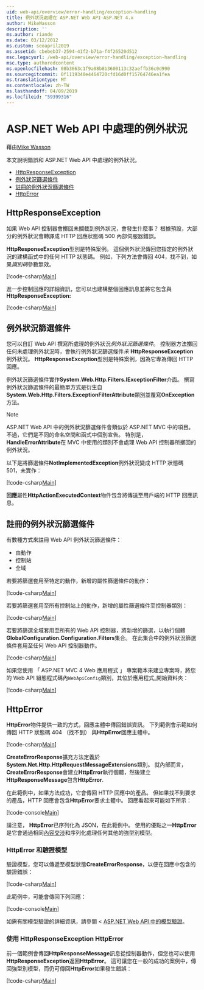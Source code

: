 ```yaml
---
uid: web-api/overview/error-handling/exception-handling
title: 例外狀況處理在 ASP.NET Web API-ASP.NET 4.x
author: MikeWasson
description: ''
ms.author: riande
ms.date: 03/12/2012
ms.custom: seoapril2019
ms.assetid: cbebeb37-2594-41f2-b71a-f4f26520d512
msc.legacyurl: /web-api/overview/error-handling/exception-handling
msc.type: authoredcontent
ms.openlocfilehash: 08b3663c1f9a08b8b3600113c32aeffb36c0d990
ms.sourcegitcommit: 0f1119340e4464720cfd16d0ff15764746ea1fea
ms.translationtype: MT
ms.contentlocale: zh-TW
ms.lasthandoff: 04/09/2019
ms.locfileid: "59399316"
---
```

# <a name="exception-handling-in-aspnet-web-api"></a>ASP.NET Web API 中處理的例外狀況

藉由[Mike Wasson](https://github.com/MikeWasson)

本文說明錯誤和 ASP.NET Web API 中處理的例外狀況。

- [HttpResponseException](#httpresponserexception)
- [例外狀況篩選條件](#exception_filters)
- [註冊的例外狀況篩選條件](#registering_exception_filters)
- [HttpError](#httperror)

<a id="httpresponserexception"></a>
## <a name="httpresponseexception"></a>HttpResponseException

如果 Web API 控制器會擲回未攔截到例外狀況，會發生什麼事？ 根據預設，大部分的例外狀況會轉譯成 HTTP 回應狀態碼 500 內部伺服器錯誤。

**HttpResponseException**型別是特殊案例。 這個例外狀況傳回您指定的例外狀況的建構函式中的任何 HTTP 狀態碼。 例如，下列方法會傳回 404，找不到，如果*識別碼*參數無效。

[!code-csharp[Main](exception-handling/samples/sample1.cs)]

進一步控制回應的詳細資訊，您可以也建構整個回應訊息並將它包含與**HttpResponseException:** 

[!code-csharp[Main](exception-handling/samples/sample2.cs)]

<a id="exception_filters"></a>
## <a name="exception-filters"></a>例外狀況篩選條件

您可以自訂 Web API 撰寫所處理的例外狀況*例外狀況篩選條件*。 控制器方法擲回任何未處理例外狀況時，會執行例外狀況篩選條件*未* **HttpResponseException**例外狀況。 **HttpResponseException**型別是特殊案例，因為它專為傳回 HTTP 回應。

例外狀況篩選條件實作**System.Web.Http.Filters.IExceptionFilter**介面。 撰寫例外狀況篩選條件的最簡單方式是衍生自**System.Web.Http.Filters.ExceptionFilterAttribute**類別並覆寫**OnException**方法。

> [!NOTE]
> ASP.NET Web API 中的例外狀況篩選條件會類似於 ASP.NET MVC 中的項目。 不過，它們是不同的命名空間和函式中個別宣告。 特別是， **HandleErrorAttribute**在 MVC 中使用的類別不會處理 Web API 控制器所擲回的例外狀況。


以下是將篩選條件**NotImplementedException**例外狀況變成 HTTP 狀態碼 501，未實作：

[!code-csharp[Main](exception-handling/samples/sample3.cs)]

**回應**屬性**HttpActionExecutedContext**物件包含將傳送至用戶端的 HTTP 回應訊息。

<a id="registering_exception_filters"></a>
## <a name="registering-exception-filters"></a>註冊的例外狀況篩選條件

有數種方式來註冊 Web API 例外狀況篩選條件：

- 由動作
- 控制站
- 全域

若要將篩選套用至特定的動作，新增的屬性篩選條件的動作：

[!code-csharp[Main](exception-handling/samples/sample4.cs)]

若要將篩選套用至所有控制站上的動作，新增的屬性篩選條件至控制器類別：

[!code-csharp[Main](exception-handling/samples/sample5.cs)]

若要將篩選全域套用至所有的 Web API 控制器，將新增的篩選，以執行個體**GlobalConfiguration.Configuration.Filters**集合。 在此集合中的例外狀況篩選條件套用至任何 Web API 控制器動作。

[!code-csharp[Main](exception-handling/samples/sample6.cs)]

如果您使用 「 ASP.NET MVC 4 Web 應用程式 」 專案範本來建立專案時，將您的 Web API 組態程式碼內`WebApiConfig`類別，其位於應用程式\_開始資料夾：

[!code-csharp[Main](exception-handling/samples/sample7.cs?highlight=5)]

<a id="httperror"></a>
## <a name="httperror"></a>HttpError

**HttpError**物件提供一致的方式，回應主體中傳回錯誤資訊。 下列範例會示範如何傳回 HTTP 狀態碼 404 （找不到） 與**HttpError**回應主體中。

[!code-csharp[Main](exception-handling/samples/sample8.cs)]

**CreateErrorResponse**擴充方法定義於**System.Net.Http.HttpRequestMessageExtensions**類別。 就內部而言， **CreateErrorResponse**會建立**HttpError**執行個體，然後建立**HttpResponseMessage**包含**HttpError**.

在此範例中，如果方法成功，它會傳回 HTTP 回應中的產品。 但如果找不到要求的產品，HTTP 回應會包含**HttpError**要求主體中。 回應看起來可能如下所示：

[!code-console[Main](exception-handling/samples/sample9.cmd)]

請注意， **HttpError**已序列化為 JSON，在此範例中。 使用的優點之一**HttpError**是它會通過相同[內容交涉](../formats-and-model-binding/content-negotiation.md)和序列化處理任何其他的強型別模型。

### <a name="httperror-and-model-validation"></a>HttpError 和驗證模型

驗證模型，您可以傳遞至模型狀態**CreateErrorResponse**，以便在回應中包含的驗證錯誤：

[!code-csharp[Main](exception-handling/samples/sample10.cs)]

此範例中，可能會傳回下列回應：

[!code-console[Main](exception-handling/samples/sample11.cmd)]

如需有關模型驗證的詳細資訊，請參閱 < [ASP.NET Web API 中的模型驗證](../formats-and-model-binding/model-validation-in-aspnet-web-api.md)。

### <a name="using-httperror-with-httpresponseexception"></a>使用 HttpResponseException HttpError

前一個範例會傳回**HttpResponseMessage**訊息從控制器動作，但您也可以使用**HttpResponseException**返回**HttpError**。 這可讓您在一般的成功的案例中，傳回強型別模型，而仍可傳回**HttpError**如果發生錯誤：

[!code-csharp[Main](exception-handling/samples/sample12.cs)]

